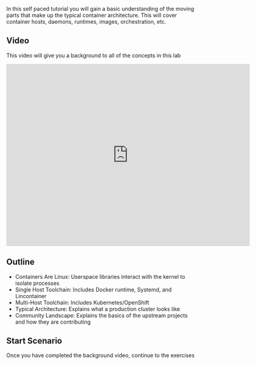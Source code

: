In this self paced tutorial you will gain a basic understanding of the moving parts that make up the typical container architecture.  This will cover container hosts, daemons, runtimes, images, orchestration, etc.

## Video
This video will give you a background to all of the concepts in this lab

<iframe width="640" height="480" src="https://www.youtube.com/embed/gcfjWF_H5SU" frameborder="0" allowfullscreen></iframe>

## Outline
- Containers Are Linux: Userspace libraries interact with the kernel to isolate processes
- Single Host Toolchain: Includes Docker runtime, Systemd, and Lincontainer
- Multi-Host Toolchain: Includes Kubernetes/OpenShift
- Typical Architecture: Explains what a production cluster looks like
- Community Landscape: Explains the basics of the upstream projects and how they are contributing

## Start Scenario
Once you have completed the background video, continue to the exercises
